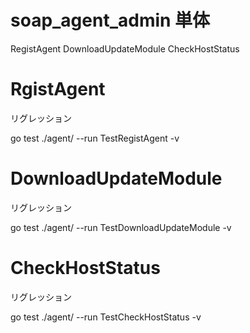 # soap_agent_admin 単体

RegistAgent
DownloadUpdateModule
CheckHostStatus

# RgistAgent

リグレッション

go test ./agent/ --run TestRegistAgent  -v

# DownloadUpdateModule

リグレッション

go test ./agent/ --run TestDownloadUpdateModule -v

# CheckHostStatus

リグレッション

go test ./agent/ --run TestCheckHostStatus -v

